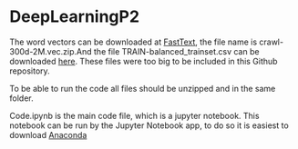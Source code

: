 # DeepLearningP2

The word vectors can be downloaded at [FastText](https://fasttext.cc/docs/en/english-vectors.html), the file name is crawl-300d-2M.vec.zip.And the file TRAIN-balanced_trainset.csv can be downloaded [here](https://drive.google.com/open?id=1rlRFfGI4ejgLLUBVoe2i0Z95wKvP4TCy). These files were too big to be included in this Github repository.

To be able to run the code all files should be unzipped and in the same folder.

Code.ipynb is the main code file, which is a jupyter notebook. This notebook can be run by the Jupyter Notebook app, to do so it is easiest to download [Anaconda](https://www.anaconda.com/)



